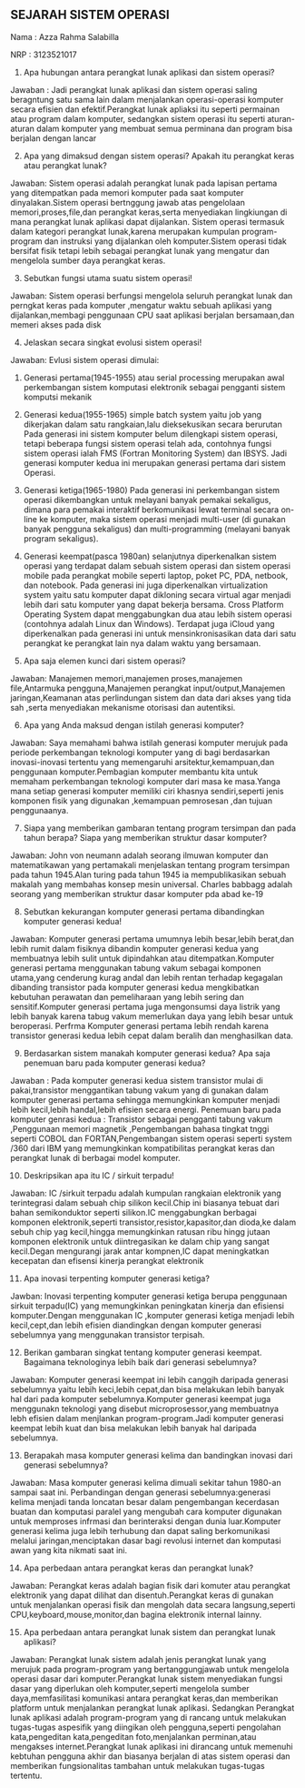 ## SEJARAH SISTEM OPERASI

Nama : Azza Rahma Salabilla

NRP : 3123521017

1.	 Apa hubungan antara perangkat lunak aplikasi dan sistem operasi?

Jawaban : Jadi perangkat lunak aplikasi dan sistem operasi saling beragntung satu sama lain dalam menjalankan operasi-operasi komputer secara efisien dan efektif.Perangkat lunak apliaksi itu seperti permainan atau program dalam komputer, sedangkan sistem operasi itu seperti aturan-aturan dalam komputer yang membuat semua perminana dan program bisa berjalan dengan lancar

2.	Apa yang dimaksud dengan sistem operasi? Apakah itu perangkat keras atau perangkat lunak?										

Jawaban: Sistem operasi adalah perangkat lunak pada lapisan pertama yang ditempatkan pada memori komputer pada saat komputer dinyalakan.Sistem operasi bertnggung jawab atas pengelolaan memori,proses,file,dan perangkat keras,serta menyediakan lingkiungan di mana perangkat lunak aplikasi dapat dijalankan.
Sistem operasi termasuk dalam kategori perangkat lunak,karena merupakan kumpulan program-program dan instruksi yang dijalankan oleh komputer.Sistem operasi tidak bersifat fisik tetapi lebih sebagai perangkat lunak yang mengatur dan mengelola sumber daya perangkat keras.

3.	Sebutkan fungsi utama suatu sistem operasi!					

Jawaban: Sistem operasi berfungsi mengelola seluruh perangkat lunak dan perngkat keras pada komputer ,mengatur waktu sebuah aplikasi yang dijalankan,membagi penggunaan CPU saat aplikasi berjalan bersamaan,dan memeri akses pada disk

4.	Jelaskan secara singkat evolusi sistem operasi!

Jawaban: Evlusi sistem operasi dimulai:
1.	Generasi pertama(1945-1955) atau serial processing merupakan awal perkembangan sistem komputasi elektronik sebagai pengganti sistem komputsi mekanik

2.	Generasi kedua(1955-1965) simple batch system yaitu job yang dikerjakan dalam satu rangkaian,lalu dieksekusikan secara berurutan Pada generasi ini sistem komputer belum dilengkapi sistem operasi, tetapi beberapa fungsi sistem operasi telah ada, contohnya fungsi sistem operasi ialah FMS (Fortran Monitoring System) dan IBSYS. Jadi generasi komputer kedua ini merupakan generasi pertama dari sistem Operasi.
   
3.	Generasi ketiga(1965-1980) Pada generasi ini perkembangan sistem operasi dikembangkan untuk melayani banyak pemakai sekaligus, dimana para pemakai interaktif berkomunikasi lewat terminal secara on-line ke komputer, maka sistem operasi menjadi multi-user (di gunakan banyak pengguna sekaligus) dan multi-programming (melayani banyak program sekaligus).
   
4.	Generasi keempat(pasca 1980an) selanjutnya diperkenalkan sistem operasi yang terdapat dalam sebuah sistem operasi dan sistem operasi mobile pada perangkat mobile seperti laptop, poket PC, PDA, netbook, dan notebook. Pada generasi ini juga diperkenalkan virtualization system yaitu satu komputer dapat dikloning secara virtual agar menjadi lebih dari satu komputer yang dapat bekerja bersama. Cross Platform Operating System dapat menggabungkan dua atau lebih sistem operasi (contohnya adalah Linux dan Windows). Terdapat juga iCloud yang diperkenalkan pada generasi ini untuk mensinkronisasikan data dari satu perangkat ke perangkat lain nya dalam waktu yang bersamaan.
  
5.	Apa saja elemen kunci dari sistem operasi?

Jawaban: Manajemen memori,manajemen proses,manajemen file,Antarmuka pengguna,Manajemen perangkat input/output,Manajemen jaringan,Keamanan atas perlindungan sistem dan data dari akses yang tida sah ,serta menyediakan mekanisme otorisasi dan autentiksi.

6.	Apa yang Anda maksud dengan istilah generasi komputer?

Jawaban: Saya memahami bahwa istilah generasi komputer merujuk pada periode perkembangan teknologi komputer yang di bagi berdasarkan inovasi-inovasi tertentu yang memengaruhi arsitektur,kemampuan,dan penggunaan komputer.Pembagian komputer membantu kita untuk memaham perkembangan teknologi komputer dari masa ke masa.Yanga mana setiap generasi komputer memiliki ciri khasnya sendiri,seperti jenis komponen fisik yang digunakan ,kemampuan pemrosesan ,dan tujuan penggunaanya.

7.	Siapa yang memberikan gambaran tentang program tersimpan dan pada tahun berapa? Siapa yang memberikan struktur dasar komputer?

Jawaban: John von neumann adalah seorang ilmuwan komputer dan matematikawan yang pertamakali menjelaskan tentang program tersimpan pada tahun 1945.Alan turing pada tahun 1945 ia mempublikasikan sebuah makalah yang membahas konsep mesin universal.
Charles babbagg adalah seorang yang memberikan struktur dasar komputer pda abad ke-19

8.	Sebutkan kekurangan komputer generasi pertama dibandingkan komputer generasi kedua!

Jawaban: Komputer generasi pertama umumnya lebih besar,lebih berat,dan lebih rumit dalam fisiknya dibandin komputer generasi kedua yang membuatnya lebih sulit untuk dipindahkan atau ditempatkan.Komputer generasi pertama menggunakan tabung vakum sebagai komponen utama,yang cenderung kurag andal dan lebih rentan terhadap kegagalan dibanding transistor pada komputer generasi kedua mengkibatkan kebutuhan perawatan dan pemeliharaan yang lebih sering dan sensitif.Komputer generasi pertama juga mengonsumsi daya listrik yang lebih banyak karena tabug vakum memerlukan daya yang lebih besar untuk beroperasi. Perfrma Komputer generasi pertama lebih rendah karena transistor generasi kedua lebih cepat dalam beralih dan menghasilkan data.

9.	Berdasarkan sistem manakah komputer generasi kedua? Apa saja penemuan baru pada komputer generasi kedua?

Jawaban : Pada komputer generasi kedua sistem transistor mulai di pakai,transistor menggantikan tabung vakum yang di gunakan dalam komputer generasi pertama sehingga memungkinkan komputer menjadi lebih kecil,lebih handal,lebih efisien secara energi.								Penemuan baru pada komputer genrasi kedua :				    Transistor sebagai pengganti tabung vakum	,Penggunaan memori magnetik ,Pengembangan bahasa tingkat tnggi seperti COBOL dan FORTAN,Pengembangan sistem operasi seperti system /360 dari IBM yang memungkinkan kompatibilitas perangkat keras dan perangkat lunak di berbagai model komputer.

10.	Deskripsikan apa itu IC / sirkuit terpadu!

Jawaban: IC /sirkuit terpadu adalah kumpulan rangkaian elektronik yang terintegrasi dalam sebuah chip silikon kecil.Chip ini biasanya tebuat dari bahan semikonduktor seperti silikon.IC menggabungkan berbagai komponen elektronik,seperti transistor,resistor,kapasitor,dan dioda,ke dalam sebuh chip yag kecil,hingga memungkinkan ratusan ribu hingg jutaan komponen elektronik untuk diintregasikan ke dalam chip yang sangat kecil.Degan mengurangi jarak antar kompnen,IC dapat meningkatkan kecepatan dan efisensi kinerja perangkat elektronik

11.	Apa inovasi terpenting komputer generasi ketiga?

Jawban: Inovasi terpenting komputer generasi ketiga berupa penggunaan sirkuit terpadu(IC) yang memungkinkan peningkatan kinerja dan efisiensi komputer.Dengan menggunakan IC ,komputer generasi ketiga menjadi lebih kecil,cept,dan lebih efisien diandingkan dengan komputer generasi sebelumnya yang menggunakan transistor terpisah.

12.	Berikan gambaran singkat tentang komputer generasi keempat. Bagaimana teknologinya lebih baik dari generasi sebelumnya?

Jawaban: Komputer generasi keempat ini lebih canggih daripada generasi sebelumnya yaitu lebih keci,lebih cepat,dan bisa melakukan lebih banyak hal dari pada komputer sebelumnya.Komputer generasi keempat juga menggunakn teknologi yang disebut microprosessor,yang membuatnya lebh efisien dalam menjlankan program-program.Jadi komputer generasi keempat lebih kuat dan bisa melakukan lebih banyak hal daripada sebelumnya.

13.	Berapakah masa komputer generasi kelima dan bandingkan inovasi dari generasi sebelumnya?

Jawaban: Masa komputer generasi kelima dimuali sekitar tahun 1980-an sampai saat ini.
Perbandingan dengan generasi sebelumnya:generasi kelima menjadi tanda loncatan besar dalam pengembangan kecerdasan buatan dan komputasi paralel yang mengubah cara komputer digunakan untuk memproses infrmasi dan berinteraksi dengan dunia luar.Komputer generasi kelima juga lebih terhubung dan dapat saling berkomunikasi melalui jaringan,menciptakan dasar bagi revolusi internet dan komputasi awan yang kita nikmati saat ini.

14.	Apa perbedaan antara perangkat keras dan perangkat lunak?

Jawaban: Perangkat keras adalah bagian fisik dari komuter atau perangkat elektronik yang dapat dilihat dan disentuh.Perangkat keras di gunakan untuk menjalankan operasi fisik dan mengolah data secara langsung,seperti CPU,keyboard,mouse,monitor,dan bagina elektronik internal lainny.

15.	Apa perbedaan antara perangkat lunak sistem dan perangkat lunak aplikasi?

Jawaban: Perangkat lunak sistem adalah jenis perangkat lunak yang merujuk pada program-program yang bertanggungjawab untuk mengelola operasi dasar dari komputer.Perangkat lunak sistem menyediakan fungsi dasar yang diperlukan oleh komputer,seperti mengelola sumber daya,memfasilitasi komunikasi antara perangkat keras,dan memberikan platform untuk menjalankan perangkat lunak aplikasi.
Sedangkan Perangkat lunak aplikasi adalah program-program yang di rancang untuk melakukan tugas-tugas aspesifik yang diingikan oleh pengguna,seperti pengolahan kata,pengeditan kata,pengeditan foto,menjalankan perminan,atau mengakses internet.Perangkat lunak aplikasi ini dirancang untuk memenuhi kebtuhan pengguna akhir dan biasanya berjalan di atas sistem operasi dan memberikan fungsionalitas tambahan untuk melakukan tugas-tugas tertentu.

